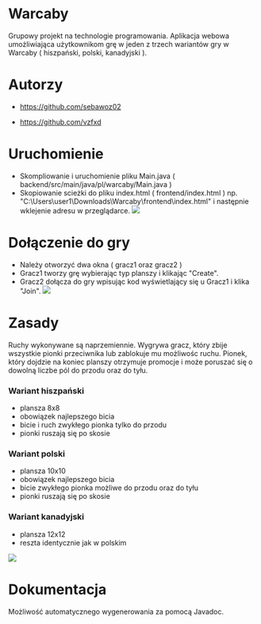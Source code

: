 # Warcaby
Grupowy projekt na technologie programowania. Aplikacja webowa umożliwiająca użytkownikom grę w jeden z trzech wariantów gry w Warcaby ( hiszpański, polski, kanadyjski ).

# Autorzy
- https://github.com/sebawoz02

- https://github.com/vzfxd

# Uruchomienie
- Skompliowanie i uruchomienie pliku Main.java ( backend/src/main/java/pl/warcaby/Main.java )
- Skopiowanie scieżki do pliku index.html ( frontend/index.html ) np. "C:\Users\user1\Downloads\Warcaby\frontend\index.html" i następnie wklejenie adresu w przeglądarce.
![](https://github.com/vzfxd/serwer.gif)

# Dołączenie do gry
- Należy otworzyć dwa okna ( gracz1 oraz gracz2 )
- Gracz1 tworzy grę wybierając typ planszy i klikając "Create".
- Gracz2 dołącza do gry wpisując kod wyświetlający się u Gracz1 i klika "Join".
![](https://github.com/vzfxd/tworzenie_gry.gif)

# Zasady
Ruchy wykonywane są naprzemiennie. Wygrywa gracz, który zbije wszystkie pionki przeciwnika lub zablokuje mu możliwośc ruchu. Pionek, który dojdzie na koniec planszy otrzymuje promocje i może poruszać się o dowolną liczbe pól do przodu oraz do tyłu.
###  Wariant hiszpański
- plansza 8x8
- obowiązek najlepszego bicia
- bicie i ruch zwykłego pionka tylko do przodu
- pionki ruszają się po skosie
###  Wariant polski
- plansza 10x10
- obowiązek najlepszego bicia
- bicie zwykłego pionka możliwe do przodu oraz do tyłu
- pionki ruszają się po skosie
###  Wariant kanadyjski
- plansza 12x12
- reszta identycznie jak w polskim

![](https://github.com/vzfxd/gra.gif)


# Dokumentacja
Możliwość automatycznego wygenerowania za pomocą Javadoc.
